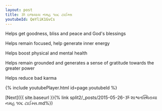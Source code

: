 ```yaml
---
layout: post
title: ૐ ઇજયાય નમહ ૧૦૮ ટાઈમ્સ
youtubeId: QeYliK1GvCs
---
```

 
 
Helps get goodness, bliss and peace and God's blessings
 
Helps remain focused, help generate inner energy 
 
Helps boost physical and mental health 
 
Helps remain grounded and generates a sense of gratitude towards the greater power 
 
Helps reduce bad karma
 
 
 
 


{% include youtubePlayer.html id=page.youtubeId %}
 
[Next]({{ site.baseurl }}{% link  split2/_posts/2015-05-26-ૐ શાશ્વતસ્થિરાયા નમહ ૧૦૮ ટાઈમ્સ.md%})
 
